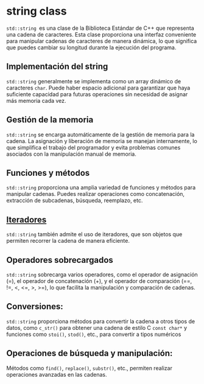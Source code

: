 # string class

`std::string `es una clase de la Biblioteca Estándar de C++ que representa una cadena de caracteres. Esta clase proporciona una interfaz conveniente para manipular cadenas de caracteres de manera dinámica, lo que significa que puedes cambiar su longitud durante la ejecución del programa.

## Implementación del string

`std::string`  generalmente se implementa como un array dinámico de caracteres `char`. Puede haber espacio adicional para garantizar que haya suficiente capacidad para futuras operaciones sin necesidad de asignar más memoria cada vez.

## Gestión de la memoria

`std::string` se encarga automáticamente de la gestión de memoria para la cadena. La asignación y liberación de memoria se manejan internamente, lo que simplifica el trabajo del programador y evita problemas comunes asociados con la manipulación manual de memoria.

## Funciones y métodos

`std::string` proporciona una amplia variedad de funciones y métodos para manipular cadenas. Puedes realizar operaciones como concatenación, extracción de subcadenas, búsqueda, reemplazo, etc.

## [Iteradores](https://nach131.github.io/cpp42projects/guias/cpp_c4/module01/string/iterador)

`std::string` también admite el uso de iteradores, que son objetos que permiten recorrer la cadena de manera eficiente.

## Operadores sobrecargados

`std::string` sobrecarga varios operadores, como el operador de asignación (=), el operador de concatenación (+), y el operador de comparación (==, !=, <, <=, >, >=), lo que facilita la manipulación y comparación de cadenas.

## Conversiones:

`std::string` proporciona métodos para convertir la cadena a otros tipos de datos, como `c_str()` para obtener una cadena de estilo C `const char*` y funciones como `stoi()`, `stod()`, etc., para convertir a tipos numéricos

## Operaciones de búsqueda y manipulación:

Métodos como `find()`, `replace()`, `substr()`, etc., permiten realizar operaciones avanzadas en las cadenas.

